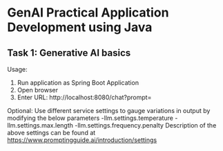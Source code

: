 # GenAI Practical Application Development using Java

## Task 1: Generative AI basics

Usage:
1. Run application as Spring Boot Application
2. Open browser
3. Enter URL: http://localhost:8080/chat?prompt=<your prompt>

Optional:
Use different service settings to gauge variations in output by modifying the below parameters
-llm.settings.temperature
-llm.settings.max.length
-llm.settings.frequency.penalty
Description of the above settings can be found at https://www.promptingguide.ai/introduction/settings
